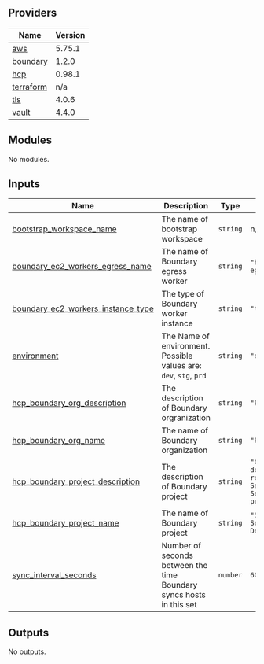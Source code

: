 <!-- BEGIN_TF_DOCS -->
## Providers

| Name | Version |
|------|---------|
| <a name="provider_aws"></a> [aws](#provider\_aws) | 5.75.1 |
| <a name="provider_boundary"></a> [boundary](#provider\_boundary) | 1.2.0 |
| <a name="provider_hcp"></a> [hcp](#provider\_hcp) | 0.98.1 |
| <a name="provider_terraform"></a> [terraform](#provider\_terraform) | n/a |
| <a name="provider_tls"></a> [tls](#provider\_tls) | 4.0.6 |
| <a name="provider_vault"></a> [vault](#provider\_vault) | 4.4.0 |

## Modules

No modules.

## Inputs

| Name | Description | Type | Default | Required |
|------|-------------|------|---------|:--------:|
| <a name="input_bootstrap_workspace_name"></a> [bootstrap\_workspace\_name](#input\_bootstrap\_workspace\_name) | The name of bootstrap workspace | `string` | n/a | yes |
| <a name="input_boundary_ec2_workers_egress_name"></a> [boundary\_ec2\_workers\_egress\_name](#input\_boundary\_ec2\_workers\_egress\_name) | The name of Boundary egress worker | `string` | `"boundary-egress-worker"` | no |
| <a name="input_boundary_ec2_workers_instance_type"></a> [boundary\_ec2\_workers\_instance\_type](#input\_boundary\_ec2\_workers\_instance\_type) | The type of Boundary worker instance | `string` | `"t2.micro"` | no |
| <a name="input_environment"></a> [environment](#input\_environment) | The Name of environment. Possible values are: `dev`, `stg`, `prd` | `string` | `"dev"` | no |
| <a name="input_hcp_boundary_org_description"></a> [hcp\_boundary\_org\_description](#input\_hcp\_boundary\_org\_description) | The description of Boundary orgranization | `string` | `"Pogosoftware"` | no |
| <a name="input_hcp_boundary_org_name"></a> [hcp\_boundary\_org\_name](#input\_hcp\_boundary\_org\_name) | The name of Boundary organization | `string` | `"Pogosoftware"` | no |
| <a name="input_hcp_boundary_project_description"></a> [hcp\_boundary\_project\_description](#input\_hcp\_boundary\_project\_description) | The description of Boundary project | `string` | `"Contains develop resources for SafePass Sentinel project"` | no |
| <a name="input_hcp_boundary_project_name"></a> [hcp\_boundary\_project\_name](#input\_hcp\_boundary\_project\_name) | The name of Boundary project | `string` | `"SafePass Sentinel Develop"` | no |
| <a name="input_sync_interval_seconds"></a> [sync\_interval\_seconds](#input\_sync\_interval\_seconds) | Number of seconds between the time Boundary syncs hosts in this set | `number` | `60` | no |

## Outputs

No outputs.
<!-- END_TF_DOCS -->
